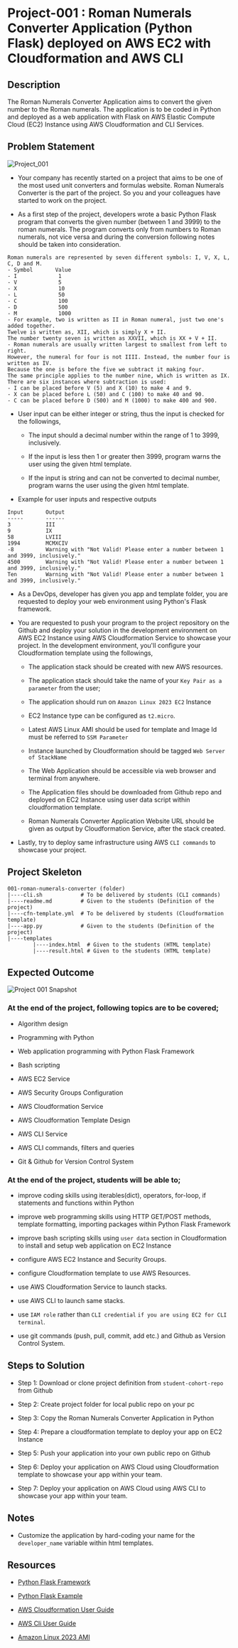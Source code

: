 # Project-001 : Roman Numerals Converter Application (Python Flask) deployed on AWS EC2 with Cloudformation and AWS CLI
## Description
The Roman Numerals Converter Application aims to convert the given number to the Roman numerals. The application is to be coded in Python and deployed as a web application with Flask on AWS Elastic Compute Cloud (EC2) Instance using AWS Cloudformation and CLI Services. 

## Problem Statement

![Project_001](Project_001_.png)

- Your company has recently started on a project that aims to be one of the most used unit converters and formulas website. Roman Numerals Converter is the part of the project. So you and your colleagues have started to work on the project.

- As a first step of the project, developers wrote a basic Python Flask program that converts the given number (between 1 and 3999) to the roman numerals. The program converts only from numbers to Roman numerals, not vice versa and during the conversion following notes should be taken into consideration.
   
```
Roman numerals are represented by seven different symbols: I, V, X, L, C, D and M.
- Symbol       Value
- I             1
- V             5
- X             10
- L             50
- C             100
- D             500
- M             1000
- For example, two is written as II in Roman numeral, just two one's added together. 
Twelve is written as, XII, which is simply X + II. 
The number twenty seven is written as XXVII, which is XX + V + II.
- Roman numerals are usually written largest to smallest from left to right. 
However, the numeral for four is not IIII. Instead, the number four is written as IV. 
Because the one is before the five we subtract it making four. 
The same principle applies to the number nine, which is written as IX. 
There are six instances where subtraction is used:
- I can be placed before V (5) and X (10) to make 4 and 9. 
- X can be placed before L (50) and C (100) to make 40 and 90. 
- C can be placed before D (500) and M (1000) to make 400 and 900.
```

- User input can be either integer or string, thus the input is checked for the followings,

   - The input should a decimal number within the range of 1 to 3999, inclusively.
   
   - If the input is less then 1 or greater then 3999, program warns the user using the given html template.

   - If the input is string and can not be converted to decimal number, program warns the user using the given html template.

- Example for user inputs and respective outputs

```
Input       Output
-----       ------
3           III
9           IX
58          LVIII
1994        MCMXCIV
-8          Warning with "Not Valid! Please enter a number between 1 and 3999, inclusively."
4500        Warning with "Not Valid! Please enter a number between 1 and 3999, inclusively."
Ten         Warning with "Not Valid! Please enter a number between 1 and 3999, inclusively."
```
   
- As a DevOps, developer has given you app and template folder, you are requested to deploy your web environment using Python's Flask framework.

- You are requested to push your program to the project repository on the Github and deploy your solution in the development environment on AWS EC2 Instance using AWS Cloudformation Service to showcase your project. In the development environment, you'll configure your Cloudformation template using the followings,

   - The application stack should be created with new AWS resources. 

   - The application stack should take the name of your `Key Pair as a parameter` from the user;
   
   - The application should run on `Amazon Linux 2023 EC2` Instance

   - EC2 Instance type can be configured as `t2.micro`.

   - Latest AWS Linux AMI should be used for template and Image Id must be referred to `SSM Parameter`

   - Instance launched by Cloudformation should be tagged `Web Server of StackName` 

   - The Web Application should be accessible via web browser and terminal from anywhere.

   - The Application files should be downloaded from Github repo and deployed on EC2 Instance using user data script within cloudformation template. 

   - Roman Numerals Converter Application Website URL should be given as output by Cloudformation Service, after the stack created.

- Lastly, try to deploy same infrastructure using AWS `CLI commands` to showcase your project. 

## Project Skeleton 

```
001-roman-numerals-converter (folder)
|----cli.sh            # To be delivered by students (CLI commands)
|----readme.md         # Given to the students (Definition of the project)          
|----cfn-template.yml  # To be delivered by students (Cloudformation template)
|----app.py            # Given to the students (Definition of the project)          
|----templates
        |----index.html  # Given to the students (HTML template)
        |----result.html # Given to the students (HTML template)
```

## Expected Outcome

![Project 001 Snapshot](project-001-snapshot.png)

### At the end of the project, following topics are to be covered;

- Algorithm design

- Programming with Python 

- Web application programming with Python Flask Framework 

- Bash scripting

- AWS EC2 Service

- AWS Security Groups Configuration

- AWS Cloudformation Service

- AWS Cloudformation Template Design

- AWS CLI Service

- AWS CLI commands, filters and queries

- Git & Github for Version Control System

### At the end of the project, students will be able to;

- improve coding skills using iterables(dict), operators, for-loop, if statements and functions within Python

- improve web programming skills using HTTP GET/POST methods, template formatting, importing packages within Python Flask Framework

- improve bash scripting skills using `user data` section in Cloudformation to install and setup web application on EC2 Instance

- configure AWS EC2 Instance and Security Groups.

- configure Cloudformation template to use AWS Resources.

- use AWS Cloudformation Service to launch stacks.

- use AWS CLI to launch same stacks.

- use  `IAM role` rather than `CLI credential` `if you are using EC2 for CLI terminal`.

- use git commands (push, pull, commit, add etc.) and Github as Version Control System.

## Steps to Solution
  
- Step 1: Download or clone project definition from `student-cohort-repo` from Github 

- Step 2: Create project folder for local public repo on your pc

- Step 3: Copy the Roman Numerals Converter Application in Python

- Step 4: Prepare a cloudformation template to deploy your app on EC2 Instance

- Step 5: Push your application into your own public repo on Github

- Step 6: Deploy your application on AWS Cloud using Cloudformation template to showcase your app within your team.

- Step 7: Deploy your application on AWS Cloud using AWS CLI to showcase your app within your team. 


## Notes

- Customize the application by hard-coding your name for the `developer_name` variable within html templates.

## Resources

- [Python Flask Framework](https://flask.palletsprojects.com/en/1.1.x/quickstart/)

- [Python Flask Example](https://realpython.com/flask-by-example-part-1-project-setup/)

- [AWS Cloudformation User Guide](https://docs.aws.amazon.com/AWSCloudFormation/latest/UserGuide/Welcome.html)

- [AWS Cli User Guide](https://docs.aws.amazon.com/cli/latest/)

- [Amazon Linux 2023 AMI](https://docs.aws.amazon.com/linux/al2023/ug/ec2.html)

